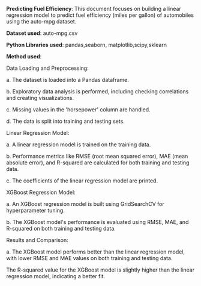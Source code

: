 **Predicting Fuel Efficiency**: This document focuses on building a linear regression model to predict fuel efficiency (miles per gallon) of automobiles using the auto-mpg dataset.

**Dataset used**: auto-mpg.csv

**Python Libraries used**: pandas,seaborn, matplotlib,scipy,sklearn

**Method used**:

Data Loading and Preprocessing: 

  a. The dataset is loaded into a Pandas dataframe. 
  
  b. Exploratory data analysis is performed, including checking correlations and creating visualizations. 
  
  c. Missing values in the 'horsepower' column are handled. 
  
  d. The data is split into training and testing sets.
  
Linear Regression Model: 

  a. A linear regression model is trained on the training data. 
  
  b. Performance metrics like RMSE (root mean squared error), MAE (mean absolute error), and R-squared are calculated for both training and testing data. 
  
  c. The coefficients of the linear regression model are printed.
  
XGBoost Regression Model: 

  a. An XGBoost regression model is built using GridSearchCV for hyperparameter tuning. 
  
  b. The XGBoost model's performance is evaluated using RMSE, MAE, and R-squared on both training and testing data.
  
Results and Comparison: 

  a. The XGBoost model performs better than the linear regression model, with lower RMSE and MAE values on both training and testing data.
  
The R-squared value for the XGBoost model is slightly higher than the linear regression model, indicating a better fit.
